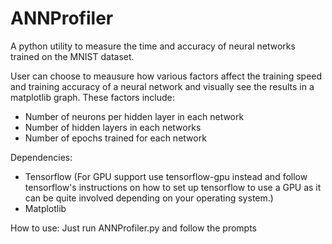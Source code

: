 # ANNProfiler
A python utility to measure the time and accuracy of neural networks trained on the MNIST dataset.

User can choose to meausure how various factors affect the training speed and training accuracy of a neural network and visually see the results in a matplotlib graph.
These factors include:
  - Number of neurons per hidden layer in each network
  - Number of hidden layers in each networks
  - Number of epochs trained for each network
 
Dependencies:
  - Tensorflow (For GPU support use tensorflow-gpu instead and follow tensorflow's instructions on how to set up tensorflow to use a GPU as it can be quite involved depending on your operating system.)
  - Matplotlib

How to use:
  Just run ANNProfiler.py and follow the prompts
